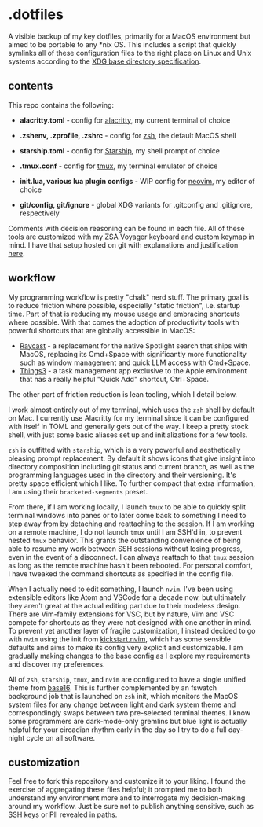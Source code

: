 # .dotfiles

A visible backup of my key dotfiles, primarily for a MacOS environment but aimed to be portable to any *nix OS. This includes a script that quickly symlinks all of these configuration files to the right place on Linux and Unix systems according to the [XDG base directory specification](https://specifications.freedesktop.org/basedir-spec/latest/).

## contents

This repo contains the following:

* **alacritty.toml** - config for [alacritty](https://github.com/alacritty/alacritty), my current terminal of choice

* **.zshenv, .zprofile, .zshrc** - config for [zsh](https://github.com/zsh-users/zsh), the default MacOS shell

* **starship.toml** - config for [Starship](https://github.com/starship/starship), my shell prompt of choice

* **.tmux.conf** - config for [tmux](https://github.com/tmux/tmux), my terminal emulator of choice

* **init.lua, various lua plugin configs** - WIP config for [neovim](https://github.com/neovim/neovim), my editor of choice
  
* **git/config, git/ignore** - global XDG variants for .gitconfig and .gitignore, respectively

Comments with decision reasoning can be found in each file. All of these tools are customized with my ZSA Voyager keyboard and custom keymap in mind. I have that setup hosted on git with explanations and justification [here](https://github.com/hb-robo/zsa-voyager-keymap).


## workflow

My programming workflow is pretty "chalk" nerd stuff. The primary goal is to reduce friction where possible, especially "static friction", i.e. startup time. Part of that is reducing my mouse usage and embracing shortcuts where possible. With that comes the adoption of productivity tools with powerful shortcuts that are globally accessible in MacOS:
* [Raycast](https://www.raycast.com/ios) - a replacement for the native Spotlight search that ships with MacOS, replacing its Cmd+Space with significantly more functionality such as window management and quick LLM access with Cmd+Space.
* [Things3](https://culturedcode.com/things/) - a task management app exclusive to the Apple environment that has a really helpful "Quick Add" shortcut, Ctrl+Space.

The other part of friction reduction is lean tooling, which I detail below.

I work almost entirely out of my terminal, which uses the `zsh` shell by default on Mac. I currently use Alacritty for my terminal since it can be configured with itself in TOML and generally gets out of the way. I keep a pretty stock shell, with just some basic aliases set up and initializations for a few tools. 

`zsh` is outfitted with `starship`, which is a very powerful and aesthetically pleasing prompt replacement. By default it shows icons that give insight into directory composition including git status and current branch, as well as the programming languages used in the directory and their versioning. It's pretty space efficient which I like. To further compact that extra information, I am using their `bracketed-segments` preset.

From there, if I am working locally, I launch `tmux` to be able to quickly split terminal windows into panes or to later come back to something I need to step away from by detaching and reattaching to the session. If I am working on a remote machine, I do not launch `tmux` until I am SSH'd in, to prevent nested `tmux` behavior. This grants the outstanding convenience of being able to resume my work between SSH sessions without losing progress, even in the event of a disconnect. I can always reattach to that `tmux` session as long as the remote machine hasn't been rebooted. For personal comfort, I have tweaked the command shortcuts as specified in the config file.

When I actually need to edit something, I launch `nvim`. I've been using extensible editors like Atom and VSCode for a decade now, but ultimately they aren't great at the actual editing part due to their modeless design. There are Vim-family extensions for VSC, but by nature, Vim and VSC compete for shortcuts as they were not designed with one another in mind. To prevent yet another layer of fragile customization, I instead decided to go with `nvim` using the init from [kickstart.nvim](https://github.com/nvim-lua/kickstart-nvim), which has some sensible defaults and aims to make its config very explicit and customizable. I am gradually making changes to the base config as I explore my requirements and discover my preferences.

All of `zsh`, `starship`, `tmux`, and `nvim` are configured to have a single unified theme from [base16](https://github.com/chriskempson/base16?tab=readme-ov-file). This is further complemented by an fswatch background job that is launched on `zsh` init, which monitors the MacOS system files for any change between light and dark system theme and correspondingly swaps between two pre-selected terminal themes. I know some programmers are dark-mode-only gremlins but blue light is actually helpful for your circadian rhythm early in the day so I try to do a full day-night cycle on all software.


## customization

Feel free to fork this repository and customize it to your liking. I found the exercise of aggregating these files helpful; it prompted me to both understand my environment more and to interrogate my decision-making around my workflow. Just be sure not to publish anything sensitive, such as SSH keys or PII revealed in paths.
